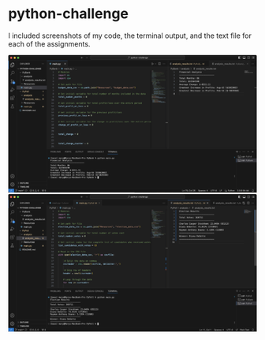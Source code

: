 # python-challenge
I included screenshots of my code, the terminal output, and the text file for each of the assignments.

![png1](PyBank-Screenshot.png)
![png2](PyPoll-Screenshot.png)